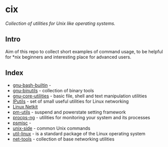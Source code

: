 <!--
File          : README.md

Created       : Sat 07 Nov 2015 22:58:38
Last Modified : Mon 16 Nov 2015 20:51:14
Maintainer    : sharlatan
-->

# cix #
_Collection of utilities for Unix like operating systems._

## Intro ##
Aim of this repo to collect short examples of command usage, to be helpful for
*nix beginners and interesting place for advanced users.

## Index ##
*   [gnu-bash-builtin](utils/gnu-bash-builtin.md)     -
*   [gnu-binutils](utils/gnu-binutils.md)             -  collection of binary tools
*   [gnu-core-utilities](utils/gnu-core-utilities.md) -  basic file, shell and text manipulation utilities
*   [IPutils](utils/iputils.md)                       -  set of small useful utilities for Linux networking
*   [Linux Netkit](utils/netkit.md)
*   [pm-utils](utils/pm-utils.md)                     -  suspend and powerstate setting framework
*   [procps-ng](utils/procps-ng.md)                   -  utilities for monitoring your system and its processes
*   [psmisc](utils/psmisc.md)   -   
*   [unix-side](utils/unix-side.md)                   -  common Unix commands
*   [util-linux](utils/util-linux.md)                 -  is a standard package of the Linux operating system
*   [net-tools](utils/net-utils.md)                   -  collection of base
    networking utilities 
